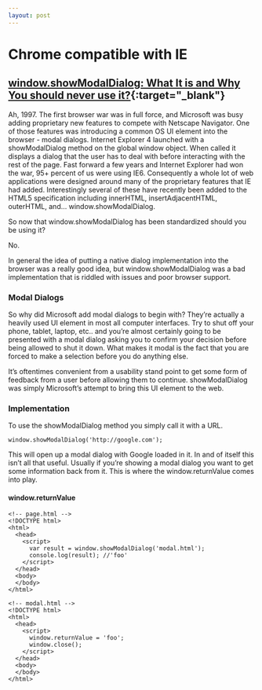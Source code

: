 ```yaml
---
layout: post
---
```


# Chrome compatible with IE

## [window.showModalDialog: What It is and Why You should never use it?](https://www.tjvantoll.com/2012/05/02/showmodaldialog-what-it-is-and-why-you-should-never-use-it/){:target="_blank"}
Ah, 1997. The first browser war was in full force, and Microsoft was busy adding proprietary new features to compete with Netscape Navigator. One of those features was introducing a common OS UI element into the browser - modal dialogs. Internet Explorer 4 launched with a showModalDialog method on the global window object. When called it displays a dialog that the user has to deal with before interacting with the rest of the page.
Fast forward a few years and Internet Explorer had won the war, 95+ percent of us were using IE6. Consequently a whole lot of web applications were designed around many of the proprietary features that IE had added. Interestingly several of these have recently been added to the HTML5 specification including innerHTML, insertAdjacentHTML, outerHTML, and… window.showModalDialog.

So now that window.showModalDialog has been standardized should you be using it?

No.

In general the idea of putting a native dialog implementation into the browser was a really good idea, but window.showModalDialog was a bad implementation that is riddled with issues and poor browser support.

### Modal Dialogs

So why did Microsoft add modal dialogs to begin with? They’re actually a heavily used UI element in most all computer interfaces. Try to shut off your phone, tablet, laptop, etc.. and you’re almost certainly going to be presented with a modal dialog asking you to confirm your decision before being allowed to shut it down. What makes it modal is the fact that you are forced to make a selection before you do anything else.

It’s oftentimes convenient from a usability stand point to get some form of feedback from a user before allowing them to continue. showModalDialog was simply Microsoft’s attempt to bring this UI element to the web.

### Implementation

To use the showModalDialog method you simply call it with a URL.

    window.showModalDialog('http://google.com');
    
This will open up a modal dialog with Google loaded in it. In and of itself this isn’t all that useful. Usually if you’re showing a modal dialog you want to get some information back from it. This is where the window.returnValue comes into play.

#### window.returnValue

    <!-- page.html -->
    <!DOCTYPE html>
    <html>
      <head>
        <script>
          var result = window.showModalDialog('modal.html');
          console.log(result); //'foo'
        </script>
      </head>
      <body>
      </body>
    </html>

    <!-- modal.html -->
    <!DOCTYPE html>
    <html>
      <head>
        <script>
          window.returnValue = 'foo';
          window.close();
        </script>
      </head>
      <body>
      </body>
    </html>
